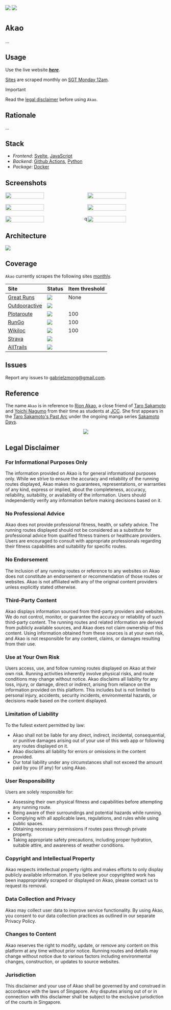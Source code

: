 [![](https://img.shields.io/badge/akao_1.0.0-passing-green)](https://github.com/gongahkia/akao/releases/tag/1.0.0) 
![](https://github.com/gongahkia/akao/actions/workflows/scrape-to-local.yml/badge.svg)

# `Akao`

...

## Usage

Use the live website [***here***]().

[Sites](#coverage) are scraped monthly on [SGT Monday 12am](#architecture).

> [!IMPORTANT]  
> Read the [legal disclaimer](#legal-disclaimer) before using `Akao`.  

## Rationale

...

## Stack

* *Frontend*: [Svelte](https://svelte.dev/), [JavaScript](https://developer.mozilla.org/en-US/docs/Web/JavaScript)
* *Backend*: [Github Actions](https://github.com/features/actions), [Python](https://www.python.org/)
* *Package*: [Docker](https://www.docker.com/)

## Screenshots

<div style="display: flex; justify-content: space-between;">
  <img src="./asset/reference/1.png" width="49%">
  <img src="./asset/reference/2.png" width="49%">
</div>

<br>

<div style="display: flex; justify-content: space-between;">
  <img src="./asset/reference/3.png" width="49%">
  <img src="./asset/reference/4.png" width="49%">
</div>

<br>

<div style="display: flex; justify-content: space-between;">
  <img src="./asset/reference/5.png" width="49%">q
  <img src="./asset/reference/6.png" width="49%">
</div>

## Architecture

![](./asset/reference/architecture.png)

## Coverage

`Akao` currently scrapes the following sites [monthly](#architecture).

| Site | Status | Item threshold |
| :--- | :--- | :--- |
| [Great Runs](https://greatruns.com/) | ![](https://img.shields.io/badge/Status-Supported-brightgreen) | None |
| [Outdooractive](https://www.outdooractive.com/en/) | ![](https://img.shields.io/badge/Status-Supported-brightgreen) | |
| [Plotaroute](https://www.plotaroute.com/) | ![](https://img.shields.io/badge/Status-Supported-brightgreen) | 100 |
| [RunGo](https://www.rungoapp.com/) | ![](https://img.shields.io/badge/Status-Supported-brightgreen) | 100 |
| [Wikiloc](https://www.wikiloc.com/) | ![](https://img.shields.io/badge/Status-Supported-brightgreen) | 100 | 
| [Strava](https://www.strava.com/) | ![](https://img.shields.io/badge/Status-Unsupported-red) | |
| [AllTrails](https://www.alltrails.com/) | ![](https://img.shields.io/badge/Status-Unsupported-red) | |

## Issues

Report any issues to [gabrielzmong@gmail.com](mailto:gabrielzmong@gmail.com).

## Reference

The name `Akao` is in reference to [Rion Akao](https://sakamoto-days.fandom.com/wiki/Rion_Akao), a close friend of [Taro Sakamoto](https://sakamoto-days.fandom.com/wiki/Taro_Sakamoto) and [Yoichi Nagumo](https://sakamoto-days.fandom.com/wiki/Yoichi_Nagumo) from their time as students at [JCC](https://sakamoto-days.fandom.com/wiki/Japan_Clear_Creation). She first appears in the [Taro Sakamoto's Past Arc](https://sakamoto-days.fandom.com/wiki/Taro_Sakamoto%27s_Past_Arc) under the ongoing manga series [Sakamoto Days](https://sakamoto-days.fandom.com/wiki/Sakamoto_Days_Wiki).

<div align="center">
    <img src="./asset/reference/akao.webp">
</div>

## Legal Disclaimer

### For Informational Purposes Only

The information provided on Akao is for general informational purposes only. While we strive to ensure the accuracy and reliability of the running routes displayed, Akao makes no guarantees, representations, or warranties of any kind, express or implied, about the completeness, accuracy, reliability, suitability, or availability of the information. Users should independently verify any information before making decisions based on it.

### No Professional Advice

Akao does not provide professional fitness, health, or safety advice. The running routes displayed should not be considered as a substitute for professional advice from qualified fitness trainers or healthcare providers. Users are encouraged to consult with appropriate professionals regarding their fitness capabilities and suitability for specific routes.

### No Endorsement

The inclusion of any running routes or reference to any websites on Akao does not constitute an endorsement or recommendation of those routes or websites. Akao is not affiliated with any of the original content providers unless explicitly stated otherwise.

### Third-Party Content

Akao displays information sourced from third-party providers and websites. We do not control, monitor, or guarantee the accuracy or reliability of such third-party content. The running routes and related information are derived from publicly available sources, and Akao does not claim ownership of this content. Using information obtained from these sources is at your own risk, and Akao is not responsible for any content, claims, or damages resulting from their use.

### Use at Your Own Risk

Users access, use, and follow running routes displayed on Akao at their own risk. Running activities inherently involve physical risks, and route conditions may change without notice. Akao disclaims all liability for any loss, injury, or damage, direct or indirect, arising from reliance on the information provided on this platform. This includes but is not limited to personal injury, accidents, security incidents, environmental hazards, or decisions made based on the content displayed.

### Limitation of Liability

To the fullest extent permitted by law:

* Akao shall not be liable for any direct, indirect, incidental, consequential, or punitive damages arising out of your use of this web app or following any routes displayed on it.
* Akao disclaims all liability for errors or omissions in the content provided.
* Our total liability under any circumstances shall not exceed the amount paid by you (if any) for using Akao.

### User Responsibility

Users are solely responsible for:

* Assessing their own physical fitness and capabilities before attempting any running route.
* Being aware of their surroundings and potential hazards while running.
* Complying with all applicable laws, regulations, and rules while using public spaces.
* Obtaining necessary permissions if routes pass through private property.
* Taking appropriate safety precautions, including proper hydration, suitable attire, and awareness of weather conditions.

### Copyright and Intellectual Property

Akao respects intellectual property rights and makes efforts to only display publicly available information. If you believe your copyrighted work has been inappropriately scraped or displayed on Akao, please contact us to request its removal.

### Data Collection and Privacy

Akao may collect user data to improve service functionality. By using Akao, you consent to our data collection practices as outlined in our separate Privacy Policy.

### Changes to Content

Akao reserves the right to modify, update, or remove any content on this platform at any time without prior notice. Running routes and details may change without notice due to various factors including environmental changes, construction, or updates to source websites.

### Jurisdiction

This disclaimer and your use of Akao shall be governed by and construed in accordance with the laws of Singapore. Any disputes arising out of or in connection with this disclaimer shall be subject to the exclusive jurisdiction of the courts in Singapore.
